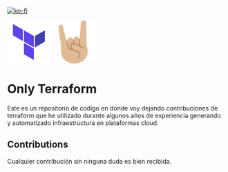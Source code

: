 [![ko-fi](https://www.ko-fi.com/img/githubbutton_sm.svg)](https://ko-fi.com/jadegbonp)

<img src="./assets/terraform.png" width="100"/> <img src="./assets/rock.png" width="100"/>

# Only Terraform
Este es un repositorio de codigo en donde voy dejando contribuciones de terraform que he utilizado durante algunos años de experiencia generando y automatizado infraestructura en plataformas cloud.

## Contributions
Cualquier contribución sin ninguna duda es bien recibida.  








